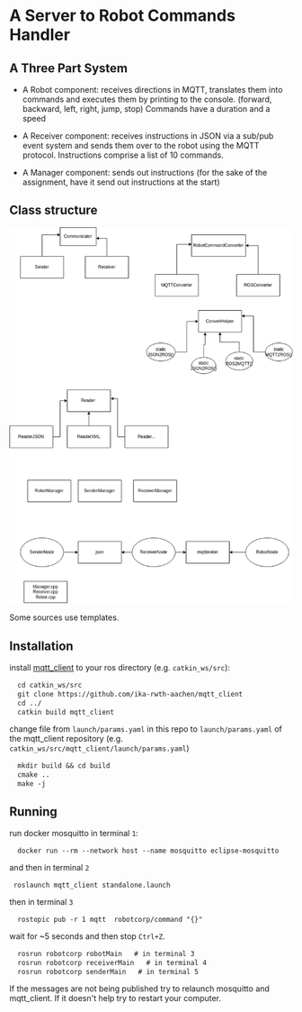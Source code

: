 # A Server to Robot Commands Handler

## A Three Part System
- A Robot component: receives directions in MQTT, translates them into commands and executes them by printing to the console. (forward, backward, left, right, jump, stop)
Commands have a duration and a speed

- A Receiver component: receives instructions in JSON via a sub/pub event system and sends them over to the robot using  the MQTT protocol.
Instructions comprise a list of 10 commands.

- A Manager component: sends out instructions (for the sake of the assignment, have it send out instructions at the start)

## Class structure
![diagram](docs/robotcorp.png "Inheritance diagram")

Some sources use templates. 

## Installation
install [mqtt_client](https://github.com/ika-rwth-aachen/mqtt_client) to your ros directory (e.g. `catkin_ws/src`):  
```
  cd catkin_ws/src
  git clone https://github.com/ika-rwth-aachen/mqtt_client
  cd ../
  catkin build mqtt_client
```

change file from `launch/params.yaml` in this repo to `launch/params.yaml` of the mqtt_client repository (e.g. `catkin_ws/src/mqtt_client/launch/params.yaml`)

```
  mkdir build && cd build  
  cmake .. 
  make -j
```  

## Running
run docker mosquitto in terminal `1`:  
```
  docker run --rm --network host --name mosquitto eclipse-mosquitto
``` 
and then in terminal `2` 
 ``` 
  roslaunch mqtt_client standalone.launch 
```
then in terminal `3` 
```
  rostopic pub -r 1 mqtt  robotcorp/command "{}"
```
wait for ~5 seconds and then stop `Ctrl+Z`. 
```
  rosrun robotcorp robotMain   # in terminal 3
  rosrun robotcorp receiverMain   # in terminal 4  
  rosrun robotcorp senderMain   # in terminal 5 
```

If the messages are not being published try to relaunch mosquitto and mqtt_client. If it doesn't help try to restart your computer.
